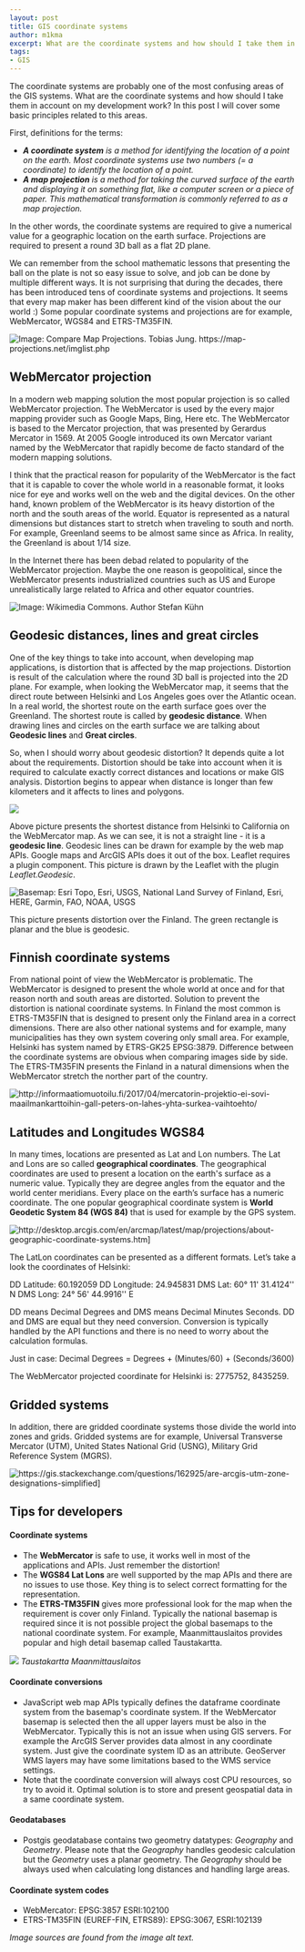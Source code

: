 ```yaml
---
layout: post
title: GIS coordinate systems
author: m1kma
excerpt: What are the coordinate systems and how should I take them in account on my GIS development work? 
tags:
- GIS
---
```


The coordinate systems are probably one of the most confusing areas of the GIS systems. What are the coordinate systems and how should I take them in account on my development work? In this post I will cover some basic principles related to this areas.

First, definitions for the terms:

- *__A coordinate system__ is a method for identifying the location of a point on the earth. Most coordinate systems use two numbers (= a coordinate) to identify the location of a point.*
- *__A map projection__ is a method for taking the curved surface of the earth and displaying it on something flat, like a computer screen or a piece of paper. This mathematical transformation is commonly referred to as a map projection.*

In the other words, the coordinate systems are required to give a numerical value for a geographic location on the earth surface. Projections are required to present a round 3D ball as a flat 2D plane. 

We can remember from the school mathematic lessons that presenting the ball on the plate is not so easy issue to solve, and job can be done by multiple different ways. It is not surprising that during the decades, there has been introduced tens of coordinate systems and projections. It seems that every map maker has been different kind of the vision about the our world :) Some popular coordinate systems and projections are for example, WebMercator, WGS84 and ETRS-TM35FIN.

![](/img/gis-coordinate-systems/projections.jpg "Image: Compare Map Projections. Tobias Jung.  https://map-projections.net/imglist.php")

## WebMercator projection

In a modern web mapping solution the most popular projection is so called WebMercator projection. The WebMercator is used by the every major mapping provider such as Google Maps, Bing, Here etc. The WebMercator is based to the Mercator projection, that was presented by Gerardus Mercator in 1569. At 2005 Google introduced its own Mercator variant named by the WebMercator that rapidly become de facto standard of the modern mapping solutions.

I think that the practical reason for popularity of the WebMercator is the fact that it is capable to cover the whole world in a reasonable format, it looks nice for eye and works well on the web and the digital devices. On the other hand, known problem of the WebMercator is its heavy distortion of the north and the south areas of the world. Equator is represented as a natural dimensions but distances start to stretch when traveling to south and north. For example, Greenland seems to be almost same since as Africa. In reality, the Greenland is about 1/14 size.

In the Internet there has been debad related to popularity of the WebMercator projection. Maybe the one reason is geopolitical, since the WebMercator presents industrialized countries such as US and Europe unrealistically large related to Africa and other equator countries.

![](/img/gis-coordinate-systems/Tissot_mercator.png "Image: Wikimedia Commons. Author Stefan Kühn")

## Geodesic distances, lines and great circles

One of the key things to take into account, when developing map applications, is distortion that is affected by the map projections. Distortion is result of the calculation where the round 3D ball is projected into the 2D plane. For example, when looking the WebMercator map, it seems that the direct route between Helsinki and Los Angeles goes over the Atlantic ocean. In a real world, the shortest route on the earth surface goes over the Greenland. The shortest route is called by **geodesic distance**. When drawing lines and circles on the earth surface we are talking about **Geodesic lines** and **Great circles**. 

So, when I should worry about geodesic distortion? It depends quite a lot about the requirements. Distortion should be take into account when it is required to calculate exactly correct distances and locations or make GIS analysis. Distortion begins to appear when distance is longer than few kilometers and it affects to lines and polygons. 

![](/img/gis-coordinate-systems/geodesic_distance.png)

Above picture presents the shortest distance from Helsinki to California on the WebMercator map. As we can see, it is not a straight line - it is a **geodesic line**. Geodesic lines can be drawn for example by the web map APIs. Google maps and ArcGIS APIs does it out of the box. Leaflet requires a plugin component. This picture is drawn by the Leaflet with the plugin *Leaflet.Geodesic*.

![](/img/gis-coordinate-systems/geodesic_rect_fin.png "Basemap: Esri Topo, Esri, USGS, National Land Survey of Finland, Esri, HERE, Garmin, FAO, NOAA, USGS")

This picture presents distortion over the Finland. The green rectangle is planar and the blue is geodesic.

## Finnish coordinate systems

From national point of view the WebMercator is problematic. The WebMercator is designed to present the whole world at once and for that reason north and south areas are distorted. Solution to prevent the distortion is national coordinate systems. In Finland the most common is ETRS-TM35FIN that is designed to present only the Finland area in a correct dimensions. There are also other national systems and for example, many municipalities has they own system covering only small area. For example, Helsinki has system named by ETRS-GK25 EPSG:3879. Difference between the coordinate systems are obvious when comparing images side by side. The ETRS-TM35FIN presents the Finland in a natural dimensions when the WebMercator stretch the norther part of the country.

![](/img/gis-coordinate-systems/WM-TM35FIN.png "http://informaatiomuotoilu.fi/2017/04/mercatorin-projektio-ei-sovi-maailmankarttoihin-gall-peters-on-lahes-yhta-surkea-vaihtoehto/")

## Latitudes and Longitudes WGS84

In many times, locations are presented as Lat and Lon numbers. The Lat and Lons are so called **geographical coordinates**. The geographical coordinates are used to present a location on the earth's surface as a numeric value. Typically they are degree angles from the equator and the world center meridians. Every place on the earth’s surface has a numeric coordinate. The one popular geographical coordinate system is **World Geodetic System 84 (WGS 84)** that is used for example by the GPS system.

![](/img/gis-coordinate-systems/GCS.gif "http://desktop.arcgis.com/en/arcmap/latest/map/projections/about-geographic-coordinate-systems.htm]")

The LatLon coordinates can be presented as a different formats. Let’s take a look the coordinates of Helsinki:

DD Latitude: 60.192059
DD Longitude: 24.945831
DMS Lat: 60° 11' 31.4124'' N
DMS Long: 24° 56' 44.9916'' E

DD means Decimal Degrees and DMS means Decimal Minutes Seconds. DD and DMS are equal but they need conversion. Conversion is typically handled by the API functions and there is no need to worry about the calculation formulas. 

Just in case: Decimal Degrees = Degrees + (Minutes/60) + (Seconds/3600)

The WebMercator projected coordinate for Helsinki is: 2775752, 8435259.

## Gridded systems

In addition, there are gridded coordinate systems those divide the world into zones and grids. Gridded systems are for example, Universal Transverse Mercator (UTM), United States National Grid (USNG), Military Grid Reference System (MGRS).

![](/img/gis-coordinate-systems/gridded-systems.jpg "https://gis.stackexchange.com/questions/162925/are-arcgis-utm-zone-designations-simplified]")

## Tips for developers

#### Coordinate systems
- The **WebMercator** is safe to use, it works well in most of the applications and APIs. Just remember the distortion!
- The **WGS84 Lat Lons** are well supported by the map APIs and there are no issues to use those.  Key thing is to select correct formatting for the representation.
- The **ETRS-TM35FIN** gives more professional look for the map when the requirement is cover only Finland. Typically the national basemap is required since it is not possible project the global basemaps to the national coordinate system. For example, Maanmittauslaitos provides popular and high detail basemap called Taustakartta.

 ![](/img/gis-coordinate-systems/taustakartta.jpg)
 *Taustakartta Maanmittauslaitos*

#### Coordinate conversions

- JavaScript web map APIs typically defines the dataframe coordinate system from the basemap's coordinate system. If the WebMercator basemap is selected then the all upper layers must be also in the WebMercator. Typically this is not an issue when using GIS servers. For example the ArcGIS Server provides data almost in any coordinate system. Just give the coordinate system ID as an attribute. GeoServer WMS layers may have some limitations based to the WMS service settings.
- Note that the coordinate conversion will always cost CPU resources, so try to avoid it. Optimal solution is to store and present geospatial data in a same coordinate system.

#### Geodatabases

- Postgis geodatabase contains two geometry datatypes: *Geography* and *Geometry*. Please note that the *Geography* handles geodesic calculation but the *Geometry* uses a planar geometry. The *Geography* should be always used when calculating long distances and handling large areas.

#### Coordinate system codes

- WebMercator: EPSG:3857 ESRI:102100
- ETRS-TM35FIN (EUREF-FIN, ETRS89): EPSG:3067, ESRI:102139

*Image sources are found from the image alt text.*
